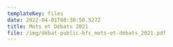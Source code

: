 ```yaml
---
templateKey: files
date: 2022-04-01T08:30:50.527Z
title: Mots et Débats 2021
file: /img/débat-public-bfc_mots-et-débats_2021.pdf
---
```

